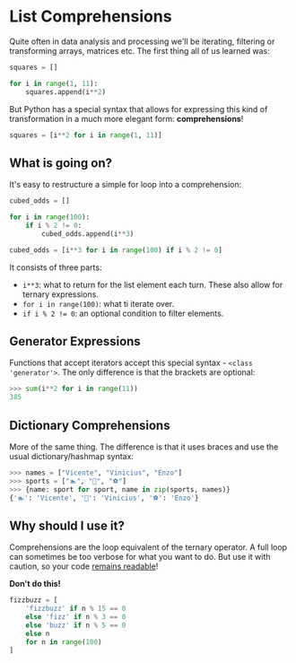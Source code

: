 # List Comprehensions

Quite often in data analysis and processing we'll be iterating, filtering or transforming arrays, matrices etc. The first thing all of us learned was:

```python
squares = []

for i in range(1, 11):
    squares.append(i**2)
```

But Python has a special syntax that allows for expressing this kind of transformation in a much more elegant form: **comprehensions**!

```python
squares = [i**2 for i in range(1, 11)]
```

## What is going on?

It's easy to restructure a simple for loop into a comprehension:

```python
cubed_odds = []

for i in range(100):
    if i % 2 != 0:
        cubed_odds.append(i**3)
```

```python
cubed_odds = [i**3 for i in range(100) if i % 2 != 0]
```

It consists of three parts:

- `i**3`: what to return for the list element each turn. These also allow for ternary expressions.
- `for i in range(100)`: what ti iterate over.
- `if i % 2 != 0`: an optional condition to filter elements.

## Generator Expressions

Functions that accept iterators accept this special syntax - `<class 'generator'>`. The only difference is that the brackets are optional:

```python
>>> sum(i**2 for i in range(11))
385
```

## Dictionary Comprehensions

More of the same thing. The difference is that it uses braces and use the usual dictionary/hashmap syntax:

```python
>>> names = ["Vicente", "Vinicius", "Enzo"]
>>> sports = ["🏊", "🏀", "⚽"]
>>> {name: sport for sport, name in zip(sports, names)}
{'🏊': 'Vicente', '🏀': 'Vinicius', '⚽': 'Enzo'}
```

## Why should I use it?

Comprehensions are the loop equivalent of the ternary operator. A full loop can sometimes be too verbose for what you want to do. But use it with caution, so your code [remains readable](https://treyhunner.com/2019/03/abusing-and-overusing-list-comprehensions-in-python)!

**Don't do this!**

```python
fizzbuzz = [
    'fizzbuzz' if n % 15 == 0
    else 'fizz' if n % 3 == 0
    else 'buzz' if n % 5 == 0
    else n
    for n in range(100)
]
```

